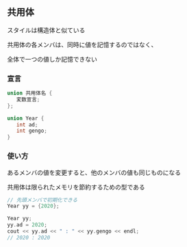 ## 共用体

スタイルは構造体と似ている

共用体の各メンバは、同時に値を記憶するのではなく、

全体で一つの値しか記憶できない



### 宣言

```c++
union 共用体名 {
   変数宣言;
};

union Year {
   int ad;
   int gengo;
}
```



### 使い方

あるメンバの値を変更すると、他のメンバの値も同じものになる

共用体は限られたメモリを節約するための型である

```c++
// 先頭メンバで初期化できる
Year yy = {2020};

Year yy;
yy.ad = 2020;
cout << yy.ad << " : " << yy.gengo << endl;
// 2020 : 2020
```

